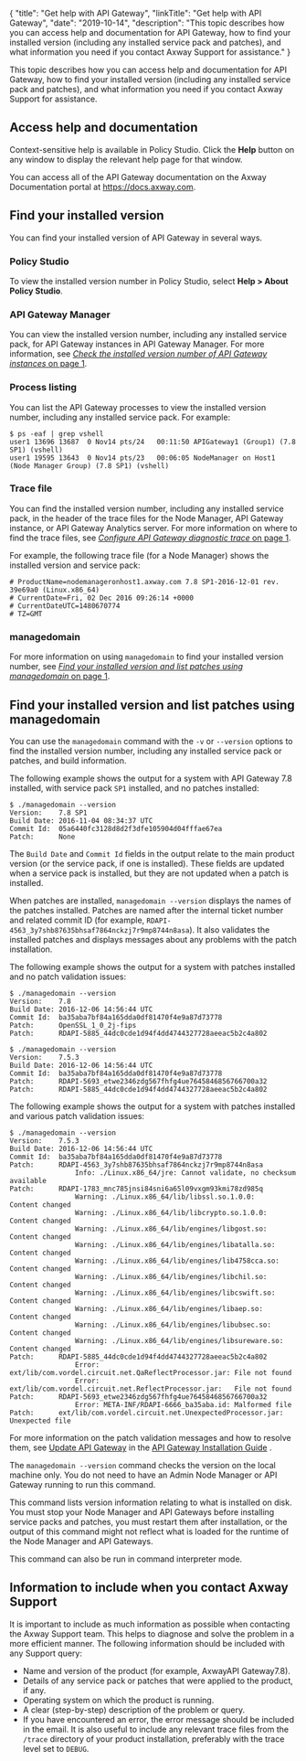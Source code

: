 {
"title": "Get help with API Gateway",
"linkTitle": "Get help with API Gateway",
"date": "2019-10-14",
"description": "This topic describes how you can access help and documentation for API Gateway, how to find your installed version (including any installed service pack and patches), and what information you need if you contact Axway Support for assistance."
}
﻿

This topic describes how you can access help and documentation for API Gateway, how to find your installed version (including any installed service pack and patches), and what information you need if you contact Axway Support for assistance.

Access help and documentation
-----------------------------

Context-sensitive help is available in Policy Studio. Click the **Help**
button on any window to display the relevant help page for that window.

You can access all of the API Gateway documentation on the Axway Documentation portal at <https://docs.axway.com>.

Find your installed version
---------------------------

You can find your installed version of API Gateway in several ways.

### Policy Studio

To view the installed version number in Policy Studio, select **Help > About Policy Studio**.

### API Gateway Manager

You can view the installed version number, including any installed service pack, for API Gateway instances in API Gateway Manager. For more information, see [*Check the installed version number of API Gateway instances* on page 1](managetopology.htm#Check).

### Process listing

You can list the API Gateway processes to view the installed version number, including any installed service pack. For example:

``` {space="preserve"}
$ ps -eaf | grep vshell
user1 13696 13687  0 Nov14 pts/24   00:11:50 APIGateway1 (Group1) (7.8 SP1) (vshell)
user1 19595 13643  0 Nov14 pts/23   00:06:05 NodeManager on Host1 (Node Manager Group) (7.8 SP1) (vshell)
```

### Trace file

You can find the installed version number, including any installed service pack, in the header of the trace files for the Node Manager, API Gateway instance, or API Gateway Analytics server. For more information on where to find the trace files, see [*Configure API Gateway diagnostic trace* on page 1](tracing.htm).

For example, the following trace file (for a Node Manager) shows the installed version and service pack:

``` {space="preserve"}
# ProductName=nodemanageronhost1.axway.com 7.8 SP1-2016-12-01 rev. 39e69a0 (Linux.x86_64)
# CurrentDate=Fri, 02 Dec 2016 09:26:14 +0000
# CurrentDateUTC=1480670774
# TZ=GMT
```

### managedomain

For more information on using `managedomain` to find your installed version number, see [*Find your installed version and list patches using managedomain* on page 1](#Find).

Find your installed version and list patches using managedomain
---------------------------------------------------------------

You can use the `managedomain` command with the `-v` or `--version` options to find the installed version number, including any installed service pack or patches, and build information.

The following example shows the output for a system with API Gateway 7.8 installed, with service pack `SP1` installed, and no patches installed:

``` {space="preserve"}
$ ./managedomain --version
Version:    7.8 SP1
Build Date: 2016-11-04 08:34:37 UTC
Commit Id:  05a6440fc3128d8d2f3dfe105904d04fffae67ea
Patch:      None
```

The `Build Date` and `Commit Id` fields in the output relate to the main product version (or the service pack, if one is installed). These fields are updated when a service pack is installed, but they are not updated when a patch is installed.

When patches are installed, `managedomain --version` displays the names of the patches installed. Patches are named after the internal ticket number and related commit ID (for example, `RDAPI-4563_3y7shb87635bhsaf7864nckzj7r9mp8744n8asa`). It also validates the installed patches and displays messages about any problems with the patch installation.

The following example shows the output for a system with patches installed and no patch validation issues:

``` {space="preserve"}
$ ./managedomain --version
Version:    7.8
Build Date: 2016-12-06 14:56:44 UTC
Commit Id:  ba35aba7bf84a165dda0df81470f4e9a87d73778
Patch:      OpenSSL_1_0_2j-fips
Patch:      RDAPI-5885_44dc0cde1d94f4dd4744327728aeeac5b2c4a802
```

``` {space="preserve"}
$ ./managedomain --version
Version:    7.5.3
Build Date: 2016-12-06 14:56:44 UTC
Commit Id:  ba35aba7bf84a165dda0df81470f4e9a87d73778
Patch:      RDAPI-5693_etwe2346zdg567fhfg4ue7645846856766700a32
Patch:      RDAPI-5885_44dc0cde1d94f4dd4744327728aeeac5b2c4a802
```

The following example shows the output for a system with patches installed and various patch validation issues:

``` {space="preserve"}
$ ./managedomain --version
Version:    7.5.3
Build Date: 2016-12-06 14:56:44 UTC
Commit Id:  ba35aba7bf84a165dda0df81470f4e9a87d73778
Patch:      RDAPI-4563_3y7shb87635bhsaf7864nckzj7r9mp8744n8asa
                Info: ./Linux.x86_64/jre: Cannot validate, no checksum available
Patch:      RDAPI-1783_mnc785jnsi84sni6a65l09vxgm93kmi78zd985q
                Warning: ./Linux.x86_64/lib/libssl.so.1.0.0:        Content changed
                Warning: ./Linux.x86_64/lib/libcrypto.so.1.0.0:     Content changed
                Warning: ./Linux.x86_64/lib/engines/libgost.so:     Content changed
                Warning: ./Linux.x86_64/lib/engines/libatalla.so:   Content changed
                Warning: ./Linux.x86_64/lib/engines/lib4758cca.so:  Content changed
                Warning: ./Linux.x86_64/lib/engines/libchil.so:     Content changed
                Warning: ./Linux.x86_64/lib/engines/libcswift.so:   Content changed
                Warning: ./Linux.x86_64/lib/engines/libaep.so:      Content changed
                Warning: ./Linux.x86_64/lib/engines/libubsec.so:    Content changed
                Warning: ./Linux.x86_64/lib/engines/libsureware.so: Content changed
Patch:      RDAPI-5885_44dc0cde1d94f4dd4744327728aeeac5b2c4a802
                Error: ext/lib/com.vordel.circuit.net.QaReflectProcessor.jar: File not found
                Error: ext/lib/com.vordel.circuit.net.ReflectProcessor.jar:   File not found
Patch:      RDAPI-5693_etwe2346zdg567fhfg4ue7645846856766700a32
                Error: META-INF/RDAPI-6666_ba35aba.id: Malformed file
Patch:      ext/lib/com.vordel.circuit.net.UnexpectedProcessor.jar: Unexpected file
```

For more information on the patch validation messages and how to resolve them, see
[Update API Gateway](/csh?context=304&product=prod-api-gateway-77)
in the
[API Gateway Installation Guide](/bundle/APIGateway_77_InstallationGuide_allOS_en_HTML5/)
.

The `managedomain --version` command checks the version on the local machine only. You do not need to have an Admin Node Manager or API Gateway running to run this command.

This command lists version information relating to what is installed on disk. You must stop your Node Manager and API Gateways before installing service packs and patches, you must restart them after installation, or the output of this command might not reflect what is loaded for the runtime of the Node Manager and API Gateways.

This command can also be run in command interpreter mode.

Information to include when you contact Axway Support
-----------------------------------------------------

It is important to include as much information as possible when contacting the Axway Support team. This helps to diagnose and solve the problem in a more efficient manner. The following information should be included with any Support query:

-   Name and version of the product (for example, AxwayAPI Gateway7.8).
-   Details of any service pack or patches that were applied to the product, if any.
-   Operating system on which the product is running.
-   A clear (step-by-step) description of the problem or query.
-   If you have encountered an error, the error message should be included in the email. It is also useful to include any relevant trace files from the `/trace`
    directory of your product installation, preferably with the trace level set to `DEBUG`.

